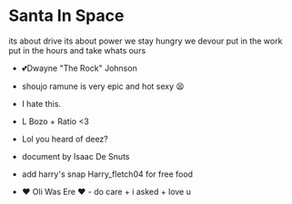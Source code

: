 # Santa In Space
its about drive its about power we stay hungry we devour put in the work put in the hours and take whats ours
- 💕Dwayne "The Rock" Johnson
- shoujo ramune is very epic and hot sexy 😫
- I hate this.
- L Bozo + Ratio <3
- Lol you heard of deez?
- document by Isaac De Snuts
- add harry's snap Harry_fletch04 for free food



- ❤ Oli Was Ere ❤ - do care + i asked + love u
